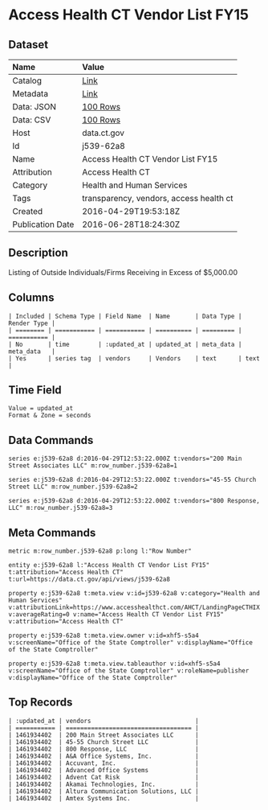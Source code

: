 # Access Health CT Vendor List FY15

## Dataset

| Name | Value |
| :--- | :---- |
| Catalog | [Link](https://catalog.data.gov/dataset/access-health-ct-vendor-list-fy15) |
| Metadata | [Link](https://data.ct.gov/api/views/j539-62a8) |
| Data: JSON | [100 Rows](https://data.ct.gov/api/views/j539-62a8/rows.json?max_rows=100) |
| Data: CSV | [100 Rows](https://data.ct.gov/api/views/j539-62a8/rows.csv?max_rows=100) |
| Host | data.ct.gov |
| Id | j539-62a8 |
| Name | Access Health CT Vendor List FY15 |
| Attribution | Access Health CT |
| Category | Health and Human Services |
| Tags | transparency, vendors, access health ct |
| Created | 2016-04-29T19:53:18Z |
| Publication Date | 2016-06-28T18:24:30Z |

## Description

Listing of Outside Individuals/Firms Receiving in Excess of $5,000.00

## Columns

```ls
| Included | Schema Type | Field Name  | Name       | Data Type | Render Type |
| ======== | =========== | =========== | ========== | ========= | =========== |
| No       | time        | :updated_at | updated_at | meta_data | meta_data   |
| Yes      | series tag  | vendors     | Vendors    | text      | text        |
```

## Time Field

```ls
Value = updated_at
Format & Zone = seconds
```

## Data Commands

```ls
series e:j539-62a8 d:2016-04-29T12:53:22.000Z t:vendors="200 Main Street Associates LLC" m:row_number.j539-62a8=1

series e:j539-62a8 d:2016-04-29T12:53:22.000Z t:vendors="45-55 Church Street LLC" m:row_number.j539-62a8=2

series e:j539-62a8 d:2016-04-29T12:53:22.000Z t:vendors="800 Response, LLC" m:row_number.j539-62a8=3
```

## Meta Commands

```ls
metric m:row_number.j539-62a8 p:long l:"Row Number"

entity e:j539-62a8 l:"Access Health CT Vendor List FY15" t:attribution="Access Health CT" t:url=https://data.ct.gov/api/views/j539-62a8

property e:j539-62a8 t:meta.view v:id=j539-62a8 v:category="Health and Human Services" v:attributionLink=https://www.accesshealthct.com/AHCT/LandingPageCTHIX v:averageRating=0 v:name="Access Health CT Vendor List FY15" v:attribution="Access Health CT"

property e:j539-62a8 t:meta.view.owner v:id=xhf5-s5a4 v:screenName="Office of the State Comptroller" v:displayName="Office of the State Comptroller"

property e:j539-62a8 t:meta.view.tableauthor v:id=xhf5-s5a4 v:screenName="Office of the State Comptroller" v:roleName=publisher v:displayName="Office of the State Comptroller"
```

## Top Records

```ls
| :updated_at | vendors                             | 
| =========== | =================================== | 
| 1461934402  | 200 Main Street Associates LLC      | 
| 1461934402  | 45-55 Church Street LLC             | 
| 1461934402  | 800 Response, LLC                   | 
| 1461934402  | A&A Office Systems, Inc.            | 
| 1461934402  | Accuvant, Inc.                      | 
| 1461934402  | Advanced Office Systems             | 
| 1461934402  | Advent Cat Risk                     | 
| 1461934402  | Akamai Technologies, Inc.           | 
| 1461934402  | Altura Communication Solutions, LLC | 
| 1461934402  | Amtex Systems Inc.                  | 
```